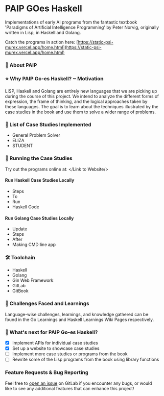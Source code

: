 # PAIP GOes Haskell

Implementations of early AI programs from the fantastic textbook 'Paradigms of Artificial Intelligence Programming' by Peter Norvig, originally written in Lisp, in Haskell and Golang.

Catch the programs in action here: [https://static-psi-murex.vercel.app/home.html](https://static-psi-murex.vercel.app/home.html)

### :book: About PAIP

### :star: Why PAIP Go-es Haskell? \~ Motivation

LISP, Haskell and Golang are entirely new languages that we are picking up during the course of this project. We intend to analyze the different forms of expression, the frame of thinking, and the logical approaches taken by these languages. The goal is to learn about the techniques illustrated by the case studies in the book and use them to solve a wider range of problems.

### :dart: List of Case Studies Implemented

* General Problem Solver
* ELIZA
* STUDENT

### :rocket: Running the Case Studies

Try out the programs online at: \</Link to Website/>

#### Run Haskell Case Studies Locally

* Steps
* To
* Run
* Haskell Code

#### Run Golang Case Studies Locally

* Update
* Steps
* After
* Making CMD line app

### 🛠️ Toolchain

* Haskell
* Golang
* Gin Web Framework
* GitLab
* GitBook

### :pencil: Challenges Faced and Learnings

Language-wise challenges, learnings, and knowledge gathered can be found in the Go Learnings and Haskell Learnings Wiki Pages respectively.

### :construction: What's next for PAIP Go-es Haskell?

* [x] Implement APIs for individual case studies
* [x] Set up a website to showcase case studies
* [ ] Implement more case studies or programs from the book
* [ ] Rewrite some of the Lisp programs from the book using library functions

### Feature Requests & Bug Reporting

Feel free to [open an issue](https://gitlab.com/indujashankar/paip-goes-haskell/-/issues) on GitLab if you encounter any bugs, or would like to see any additional features that can enhance this project!
